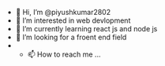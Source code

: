 - 👋 Hi, I’m @piyushkumar2802
- 👀 I’m interested in web devlopment
- 🌱 I’m currently learning react js and node js
- 💞️ I’m looking for a froent end field 
- - 📫 How to reach me ...

<!---
piyushkumar2802/piyushkumar2802 is a ✨ special ✨ repository because its `README.md` (this file) appears on your GitHub profile.
You can click the Preview link to take a look at your changes.
--->
